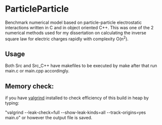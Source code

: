# ParticleParticle
Benchmark numerical model based on particle-particle electrostatic interactions written in C and in object oriented C++.
This was one of the 2 numerical methods used for my dissertation on calculating the inverse square law for electric charges rapidly with complexity O(n<sup>2</sup>).

## Usage

Both Src and Src_C++ have makefiles to be executed by make after that run main.c or main.cpp accordingly. 

## Memory check:

if you have [valgrind](https://valgrind.org/) installed to check efficiency of this build in heap by typing:

"valgrind --leak-check=full --show-leak-kinds=all --track-origins=yes main.o" or however the output file is saved.
